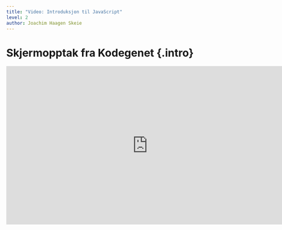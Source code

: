 ```yaml
---
title: "Video: Introduksjon til JavaScript"
level: 2
author: Joachim Haagen Skeie
---
```


# Skjermopptak fra Kodegenet {.intro}

<div class="video-container">
<iframe src="https://player.vimeo.com/video/139338378" width="750" height="421" frameborder="0" allowfullscreen></iframe>
</div>

